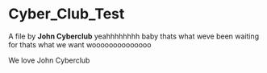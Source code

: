 # Cyber_Club_Test
 
A file by **John Cyberclub**
yeahhhhhhhh baby thats what weve been waiting for thats what we want woooooooooooooo

We love John Cyberclub